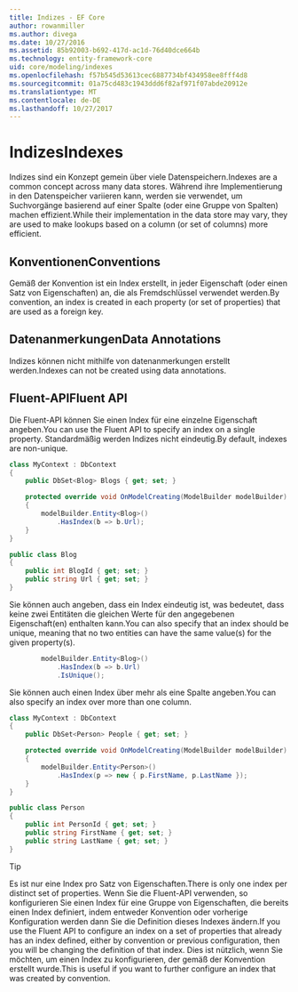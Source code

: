 ```yaml
---
title: Indizes - EF Core
author: rowanmiller
ms.author: divega
ms.date: 10/27/2016
ms.assetid: 85b92003-b692-417d-ac1d-76d40dce664b
ms.technology: entity-framework-core
uid: core/modeling/indexes
ms.openlocfilehash: f57b545d53613cec6887734bf434958ee8fff4d8
ms.sourcegitcommit: 01a75cd483c1943ddd6f82af971f07abde20912e
ms.translationtype: MT
ms.contentlocale: de-DE
ms.lasthandoff: 10/27/2017
---
```

# <a name="indexes"></a><span data-ttu-id="436a3-102">Indizes</span><span class="sxs-lookup"><span data-stu-id="436a3-102">Indexes</span></span>

<span data-ttu-id="436a3-103">Indizes sind ein Konzept gemein über viele Datenspeichern.</span><span class="sxs-lookup"><span data-stu-id="436a3-103">Indexes are a common concept across many data stores.</span></span> <span data-ttu-id="436a3-104">Während ihre Implementierung in den Datenspeicher variieren kann, werden sie verwendet, um Suchvorgänge basierend auf einer Spalte (oder eine Gruppe von Spalten) machen effizient.</span><span class="sxs-lookup"><span data-stu-id="436a3-104">While their implementation in the data store may vary, they are used to make lookups based on a column (or set of columns) more efficient.</span></span>

## <a name="conventions"></a><span data-ttu-id="436a3-105">Konventionen</span><span class="sxs-lookup"><span data-stu-id="436a3-105">Conventions</span></span>

<span data-ttu-id="436a3-106">Gemäß der Konvention ist ein Index erstellt, in jeder Eigenschaft (oder einen Satz von Eigenschaften) an, die als Fremdschlüssel verwendet werden.</span><span class="sxs-lookup"><span data-stu-id="436a3-106">By convention, an index is created in each property (or set of properties) that are used as a foreign key.</span></span>

## <a name="data-annotations"></a><span data-ttu-id="436a3-107">Datenanmerkungen</span><span class="sxs-lookup"><span data-stu-id="436a3-107">Data Annotations</span></span>

<span data-ttu-id="436a3-108">Indizes können nicht mithilfe von datenanmerkungen erstellt werden.</span><span class="sxs-lookup"><span data-stu-id="436a3-108">Indexes can not be created using data annotations.</span></span>

## <a name="fluent-api"></a><span data-ttu-id="436a3-109">Fluent-API</span><span class="sxs-lookup"><span data-stu-id="436a3-109">Fluent API</span></span>

<span data-ttu-id="436a3-110">Die Fluent-API können Sie einen Index für eine einzelne Eigenschaft angeben.</span><span class="sxs-lookup"><span data-stu-id="436a3-110">You can use the Fluent API to specify an index on a single property.</span></span> <span data-ttu-id="436a3-111">Standardmäßig werden Indizes nicht eindeutig.</span><span class="sxs-lookup"><span data-stu-id="436a3-111">By default, indexes are non-unique.</span></span>

<!-- [!code-csharp[Main](samples/core/Modeling/FluentAPI/Samples/Index.cs?highlight=7,8)] -->
``` csharp
class MyContext : DbContext
{
    public DbSet<Blog> Blogs { get; set; }

    protected override void OnModelCreating(ModelBuilder modelBuilder)
    {
        modelBuilder.Entity<Blog>()
            .HasIndex(b => b.Url);
    }
}

public class Blog
{
    public int BlogId { get; set; }
    public string Url { get; set; }
}
```

<span data-ttu-id="436a3-112">Sie können auch angeben, dass ein Index eindeutig ist, was bedeutet, dass keine zwei Entitäten die gleichen Werte für den angegebenen Eigenschaft(en) enthalten kann.</span><span class="sxs-lookup"><span data-stu-id="436a3-112">You can also specify that an index should be unique, meaning that no two entities can have the same value(s) for the given property(s).</span></span>

<!-- [!code-csharp[Main](samples/core/Modeling/FluentAPI/Samples/IndexUnique.cs?highlight=3)] -->
``` csharp
        modelBuilder.Entity<Blog>()
            .HasIndex(b => b.Url)
            .IsUnique();
```

<span data-ttu-id="436a3-113">Sie können auch einen Index über mehr als eine Spalte angeben.</span><span class="sxs-lookup"><span data-stu-id="436a3-113">You can also specify an index over more than one column.</span></span>

<!-- [!code-csharp[Main](samples/core/Modeling/FluentAPI/Samples/IndexComposite.cs?highlight=7,8)] -->
``` csharp
class MyContext : DbContext
{
    public DbSet<Person> People { get; set; }

    protected override void OnModelCreating(ModelBuilder modelBuilder)
    {
        modelBuilder.Entity<Person>()
            .HasIndex(p => new { p.FirstName, p.LastName });
    }
}

public class Person
{
    public int PersonId { get; set; }
    public string FirstName { get; set; }
    public string LastName { get; set; }
}
```

> [!TIP]  
> <span data-ttu-id="436a3-114">Es ist nur eine Index pro Satz von Eigenschaften.</span><span class="sxs-lookup"><span data-stu-id="436a3-114">There is only one index per distinct set of properties.</span></span> <span data-ttu-id="436a3-115">Wenn Sie die Fluent-API verwenden, so konfigurieren Sie einen Index für eine Gruppe von Eigenschaften, die bereits einen Index definiert, indem entweder Konvention oder vorherige Konfiguration werden dann Sie die Definition dieses Indexes ändern.</span><span class="sxs-lookup"><span data-stu-id="436a3-115">If you use the Fluent API to configure an index on a set of properties that already has an index defined, either by convention or previous configuration, then you will be changing the definition of that index.</span></span> <span data-ttu-id="436a3-116">Dies ist nützlich, wenn Sie möchten, um einen Index zu konfigurieren, der gemäß der Konvention erstellt wurde.</span><span class="sxs-lookup"><span data-stu-id="436a3-116">This is useful if you want to further configure an index that was created by convention.</span></span>
